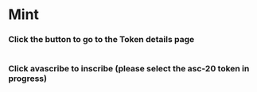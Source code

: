 # Mint

### Click the button to go to the Token details page

<figure><img src="https://1386773700-files.gitbook.io/~/files/v0/b/gitbook-x-prod.appspot.com/o/spaces%2Fqy4KBPMImpPIorbU0BJL%2Fuploads%2FMYskFlkWZ25FM7gUAzBQ%2F%E6%88%AA%E5%B1%8F2023-11-30%2019.42.06.png?alt=media&#x26;token=889a34d2-e65b-4243-8755-fb37a239dd9d" alt=""><figcaption></figcaption></figure>

### Click avascribe to inscribe (please select the asc-20 token in progress)

<figure><img src="https://1386773700-files.gitbook.io/~/files/v0/b/gitbook-x-prod.appspot.com/o/spaces%2Fqy4KBPMImpPIorbU0BJL%2Fuploads%2FWhNABSmS0tJX5aG4QAVc%2F%E6%88%AA%E5%B1%8F2023-11-30%2019.48.30.png?alt=media&#x26;token=5dbb6a23-8fad-4b06-9b97-60e91bb1efbf" alt=""><figcaption></figcaption></figure>
